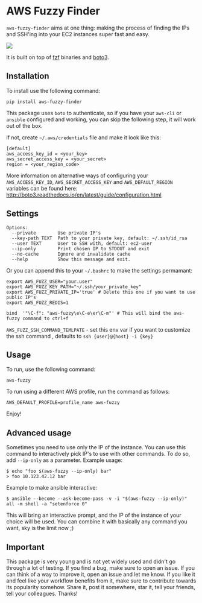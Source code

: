 # AWS Fuzzy Finder

`aws-fuzzy-finder` aims at one thing: making the process of finding the IPs and SSH'ing into your EC2 instances super fast and easy.

![](https://raw.github.com/pmazurek/aws-fuzzy-finder/master/demo.gif)

It is built on top of [fzf](https://github.com/junegunn/fzf-bin/releases) binaries and [boto3](https://github.com/boto/boto3).


## Installation

To install use the following command:

`pip install aws-fuzzy-finder`

This package uses `boto` to authenticate, so if you have your `aws-cli` or `ansible` 
configured and working, you can skip the following step, it will work out of the box.

if not, create `~/.aws/credentials` file and make it look like this:

```
[default]
aws_access_key_id = <your_key>
aws_secret_access_key = <your_secret>
region = <your_region_code>
```

More information on alternative ways of configuring your `AWS_ACCESS_KEY_ID`, `AWS_SECRET_ACCESS_KEY` and `AWS_DEFAULT_REGION` variables can be found here: http://boto3.readthedocs.io/en/latest/guide/configuration.html

## Settings

```
Options:
  --private        Use private IP's
  --key-path TEXT  Path to your private key, default: ~/.ssh/id_rsa
  --user TEXT      User to SSH with, default: ec2-user
  --ip-only        Print chosen IP to STDOUT and exit
  --no-cache       Ignore and invalidate cache
  --help           Show this message and exit.

```

Or you can append this to your  `~/.bashrc` to make the settings permamant:
```
export AWS_FUZZ_USER="your.user"
export AWS_FUZZ_KEY_PATH="~/.ssh/your_private_key"
export AWS_FUZZ_PRIVATE_IP='true' # Delete this one if you want to use public IP's
export AWS_FUZZ_REDIS=1

bind  '"\C-f": "aws-fuzzy\e\C-e\er\C-m"' # This will bind the aws-fuzzy command to ctrl+f
```

`AWS_FUZZ_SSH_COMMAND_TEMLPATE` - set this env var if you want to customize the ssh command , defaults to `ssh {user}@{host} -i {key}`

## Usage

To run, use the following command:

`aws-fuzzy`

To run using a different AWS profile, run the command as follows:

`AWS_DEFAULT_PROFILE=profile_name aws-fuzzy`

Enjoy!

## Advanced usage
Sometimes you need to use only the IP of the instance. You can use this command to interactively pick IP's to use with other commands.
To do so, add `--ip-only` as a parameter. Example usage:

```
$ echo "foo $(aws-fuzzy --ip-only) bar"
> foo 10.123.42.12 bar
```

Example to make ansible interactive:
```
$ ansible --become --ask-become-pass -v -i "$(aws-fuzzy --ip-only)" all -m shell -a "setenforce 0"
```

This will bring an interactive prompt, and the IP of the instance of your choice will
be used. You can combine it with basically any command you want, sky is the limit now ;)

## Important

This package is very young and is not yet widely used and didn't go through a lot of testing.
If you find a bug, make sure to open an issue. If you can think of a way to improve it, open an issue and let me know.
If you like it and feel like your workflow benefits from it, make sure to contribute towards its popularity somehow.
Share it, post it somewhere, star it, tell your friends, tell your colleagues. Thanks!
